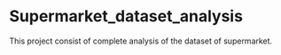 # Supermarket_dataset_analysis
This project consist of complete analysis of the dataset of supermarket.
